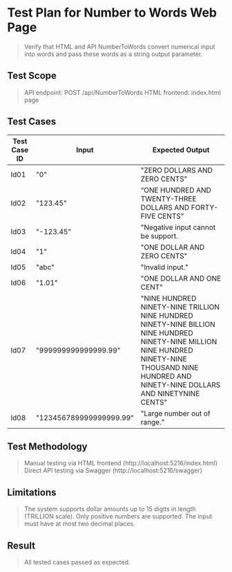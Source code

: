 # Test Plan for Number to Words Web Page
> Verify that HTML and API NumberToWords convert numerical input into words and pass these words as a string output parameter.

## Test Scope
> API endpoint: POST /api/NumberToWords
> HTML frontend: index.html page

## Test Cases
| Test Case ID | Input                   | Expected Output                                              |
|--------------|-------------------------|--------------------------------------------------------------|
| Id01         | "0"                     | "ZERO DOLLARS AND ZERO CENTS"                                |
| Id02         | "123.45"                | “ONE HUNDRED AND TWENTY-THREE DOLLARS AND FORTY-FIVE CENTS”  |
| Id03         | "-123.45"               | "Negative input cannot be support.                           |
| Id04         | "1"                     | "ONE DOLLAR AND ZERO CENTS"                                  |
| Id05         | "abc"                   | "Invalid input."                                             |
| Id06         | "1.01"                  | "ONE DOLLAR AND ONE CENT"                                                         |
| Id07         | "999999999999999.99"    | "NINE HUNDRED NINETY-NINE TRILLION NINE HUNDRED NINETY-NINE BILLION NINE HUNDRED NINETY-NINE MILLION NINE HUNDRED NINETY-NINE THOUSAND NINE HUNDRED AND NINETY-NINE DOLLARS AND NINETYNINE CENTS"                                                         |
| Id08         | "123456789999999999.99" | "Large number out of range."                                 |

## Test Methodology
> Manual testing via HTML frontend (http://localhost:5216/index.html)
> Direct API testing via Swagger (http://localhost:5216/swagger)


## Limitations
> The system supports dollar amounts up to 15 digits in length (TRILLION scale).
> Only positive numbers are supported.
> The input must have at most two decimal places.

## Result
> All tested cases passed as expected.